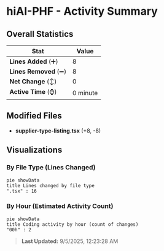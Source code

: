 # hiAI-PHF - Activity Summary 

## Overall Statistics

| Stat                   | Value                                                             |
| ---------------------- | ----------------------------------------------------------------- |
| **Lines Added** (➕)   | 8                                          |
| **Lines Removed** (➖) | 8                                        |
| **Net Change** (↕)    | 0                |
| **Active Time** (⌚)   | 0 minute |


## Modified Files
- **supplier-type-listing.tsx** (+8, -8)

## Visualizations

### By File Type (Lines Changed)

```mermaid
pie showData
title Lines changed by file type
".tsx" : 16
```

### By Hour (Estimated Activity Count)

```mermaid
pie showData
title Coding activity by hour (count of changes)
"00h" : 2
```


> **Last Updated:** 9/5/2025, 12:23:28 AM